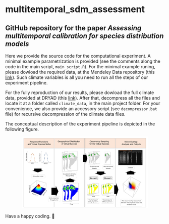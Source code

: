 # multitemporal_sdm_assessment

## GitHub repository for the paper *Assessing multitemporal calibration for species distribution models*

Here we provide the source code for the computational experiment. A minimal example parametrization is provided (see the comments along the code in the main script, `main_script.R`). For the minimal example runing, please dowload the required data, at the Mendeley Data repository (this [link](https://data.mendeley.com/drafts/3fx9wx7pby)). Such climate variables is all you need to run all the steps of our experiment pipeline. 

For the fully reproduction of our results, please dowload the full climate data, provided at DRYAD (this [link](https://datadryad.org/stash/dataset/doi:10.5061/dryad.8kc1v)). After that, decompress all the files and locate it at a folder called `climate_data`, in the main project folder. For your convenience, we also provide an accessory script (see `decompressor.bat` file) for recursive decompression of the climate data files.

The conceptual description of the experiment pipeline is depicted in the following figure.

<!-- ![Experiment pipeline](/assets/fig01_artificial_sps_large.jpg "Experiment pipeline") -->

<p align="center" width="100%">
<center><img src=./assets/fig01_artificial_sps_large.jpg alt="Experiment pipeline" width="400"></center>
</p>

Have a happy coding. :abacus:
